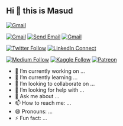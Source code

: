 ## Hi 👋 this is Masud

[![Gmail](https://img.shields.io/badge/%20-Email%20Me-blue?color=14171A&labelColor=ef5350&logo=gmail&&logoColor=white)](mailto:harunurrashid47@hotmail.com)



[![Gmail](https://img.shields.io/badge/Email-Me-blue?style=for-the-badge&logo=gmail)](mailto:masudurism@gmail.com)
[![Send Email](https://img.shields.io/badge/Email%20Me-Click%20Here-FF5733?style=for-the-badge&logo=gmail&logoColor=white)](mailto:your-email@example.com)
[![Gmail](https://img.shields.io/badge/%20-Send%20Mail-blue?color=14171A&labelColor=ef5350&logo=gmail&&logoColor=white)](mailto:masudurism@hotmail.com?)

[![Twitter Follow](https://img.shields.io/badge/%20-Follow-black?color=14171A&labelColor=050404&logo=twitter&logoColor=#00acee)](https://twitter.com/harunurrashid97)
[![LinkedIn Connect](https://img.shields.io/badge/%20-Connect-black?color=14171A&labelColor=212121&logo=linkedin&logoColor=ffffff)](https://www.linkedin.com/in/harun-ur-rashid6647/)

[![Medium Follow](https://img.shields.io/badge/%20-Follow-black?color=14171A&labelColor=050404&logo=medium&logoColor=ffffff)](https://towardsdatascience.com/@harunurrashid97)
[![Kaggle Follow](https://img.shields.io/badge/%20-Follow-black?color=14171A&labelColor=37474f&logo=kaggle&logoColor=4fc3f7)](https://kaggle.com/harunshimanto)
[![Patreon](https://img.shields.io/badge/%20-Support-black?color=14171A&labelColor=04945c&logo=patreon&logoColor=ffffff)](https://www.patreon.com/harunurrashid)


- 🔭 I’m currently working on ...
- 🌱 I’m currently learning ...
- 👯 I’m looking to collaborate on ...
- 🤔 I’m looking for help with ...
- 💬 Ask me about ...
- 📫 How to reach me: ...
- 😄 Pronouns: ...
- ⚡ Fun fact: ...

